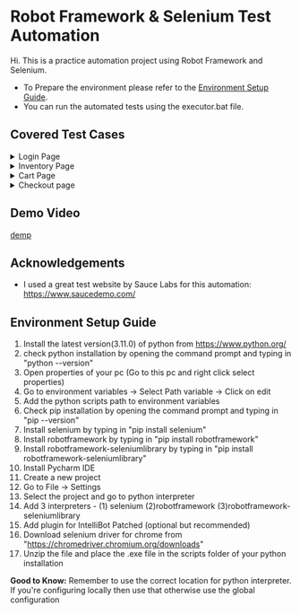 
# Robot Framework & Selenium Test Automation

Hi. This is a practice automation project using Robot Framework and Selenium.

- To Prepare the environment please refer to the [Environment Setup Guide](#environment-setup-guide).
- You can run the automated tests using the executor.bat file.
## Covered Test Cases

<details>
  <summary>Login Page</summary>
  <ul>
   <li>Verify Logo of Swaglabs</li>
   <li>Verify Swaglabs Mascot</li>
   <li>Verify Login with Invalid User</li>
   <li>Verify Error Messages</li>
   <li>Verify login with Locked out User</li>
   <li>Verify login with Valid User</li>
  </ul>
</details>
<details>
  <summary>Inventory Page</summary>
  <ul>
   <li>Read Inventory Item information from csv</li>
   <li>Verify Inventory Item Images</li>
   <li>Verify Inventory Item Titles</li>
   <li>Verify Inventory Item Descriptions</li>
   <li>Verify Inventory Item Prices</li>
   <li>Click on each item and validate navigation</li>
   <li>Verify Intenvory Item Images from details page</li>
   <li>Verify Intenvory Item Titles from details page</li>
   <li>Verify Intenvory Item Descriptions from details page</li>
   <li>Verify Intenvory Item Prices from details page</li>
   <li>Verify A to Z Sorting</li>
   <li>Verify Z to A Sorting</li>
   <li>Verify Price High to Low Sorting</li>
   <li>Verify Price Low to High Sorting</li>
  </ul>
</details>
<details>
  <summary>Cart Page</summary>
  <ul>
   <li>Verify Adding Items to Cart</li>
   <li>Verify Removing Items from Cart</li>
   <li>Verify Button Text Change and Functionality</li>
   <li>Verify Adding Items to Cart from details page</li>
   <li>Verify Removing Items from Cart from details page</li>
   <li>Verify Button Text Change and Functionality on details page</li>
   <li>Verify Item count on cart icon</li>
   <li>Verify Item Titles on Cart</li>
   <li>Verify Item Descriptions on Cart</li>
   <li>Verify Item Prices on Cart</li>
   <li>Verify Item Quantity on Cart</li>
   <li>Verify Removing items from Cart from the Cart Page</li>
  </ul>
</details>
<details>
  <summary>Checkout page</summary>
  <ul>
   <li>Verify FirstName for Checkout</li>
   <li>Verify LastName for Checkout</li>
   <li>Verify PostalCode for Checkout</li>
   <li>Verify Error Messages</li>
   <li>Verify Item Title on Checkout Page</li>
   <li>Verify Item Description on Checkout Page</li>
   <li>Verify Item Price on Checkout Page</li>
   <li>Verify Item Quantity on Checkout Page</li>
   <li>Verify Shipping information</li>
   <li>Verify Payment information</li>
   <li>Verify Calculation of Item Total</li>
   <li>Verify Calculation of Total</li>
   <li>Verify Thank You Page</li>
   <li>Verify Logout</li>
  </ul>
</details> 




## Demo Video
[demp](https://user-images.githubusercontent.com/61960249/202766257-d3e6509b-15f1-4606-ad9d-9b9f83ea8899.mp4)

## Acknowledgements

 - I used a great test website by Sauce Labs for this automation: https://www.saucedemo.com/


## Environment Setup Guide

1. Install the latest version(3.11.0) of python from https://www.python.org/
2. check python installation by opening the command prompt and typing in "python --version"
3. Open properties of your pc (Go to this pc and right click select properties)
4. Go to environment variables → Select Path variable →  Click on edit
5. Add the python scripts path to environment variables
6. Check pip installation by opening the command prompt and typing in "pip --version"
7. Install selenium by typing in "pip install selenium"
8. Install robotframework by typing in "pip install robotframework"
9. Install robotframework-seleniumlibrary by typing in "pip install robotframework-seleniumlibrary"
10. Install Pycharm IDE
11. Create a new project
12. Go to File →  Settings
13. Select the project and go to python interpreter
14. Add 3 interpreters - (1) selenium (2)robotframework (3)robotframework-seleniumlibrary
15. Add plugin for IntelliBot Patched (optional but recommended)
16. Download selenium driver for chrome from "https://chromedriver.chromium.org/downloads"
17. Unzip the file and place the .exe file in the scripts folder of your python installation

__Good to Know:__  Remember to use the correct location for python interpreter. If you're configuring locally then use that otherwise
use the global configuration

